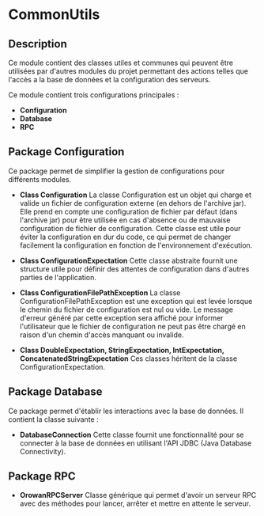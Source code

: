 # CommonUtils

## Description

Ce module contient des classes utiles et communes qui peuvent être utilisées par d'autres modules du projet permettant des actions telles que l'accès a la base de données et la configuration des serveurs.

Ce module contient trois configurations principales :
- **Configuration**
- **Database**
- **RPC**


## Package Configuration

Ce package permet de simplifier la gestion de configurations pour différents modules.

- **Class Configuration**
  La classe Configuration est un objet qui charge et valide un fichier de configuration externe (en dehors de l'archive jar). Elle prend en compte une configuration de fichier par défaut (dans l'archive jar) pour être utilisée en cas d'absence ou de mauvaise configuration de fichier de configuration. Cette classe est utile pour éviter la configuration en dur du code, ce qui permet de changer facilement la configuration en fonction de l'environnement d'exécution.

- **Class ConfigurationExpectation**
  Cette classe abstraite fournit une structure utile pour définir des attentes de configuration dans d'autres parties de l'application.

- **Class ConfigurationFilePathException**
  La classe ConfigurationFilePathException est une exception qui est levée lorsque le chemin du fichier de configuration est nul ou vide. Le message d'erreur généré par cette exception sera affiché pour informer l'utilisateur que le fichier de configuration ne peut pas être chargé en raison d'un chemin d'accès manquant ou invalide.

- **Class DoubleExpectation, StringExpectation, IntExpectation, ConcatenatedStringExpectation**
  Ces classes héritent de la classe ConfigurationExpectation.

## Package Database

Ce package permet d'établir les interactions avec la base de données. Il contient la classe suivante :
- **DatabaseConnection**
  Cette classe fournit une fonctionnalité pour se connecter à la base de données en utilisant l'API JDBC (Java Database Connectivity).

## Package RPC
- **OrowanRPCServer**
  Classe générique qui permet d'avoir un serveur RPC avec des méthodes pour lancer, arrêter et mettre en attente le serveur.











